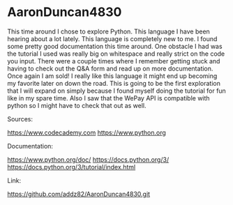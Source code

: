 AaronDuncan4830
===============
This time around I chose to explore Python. This language I have been hearing about a lot lately. This language is completely new to me. I found some pretty good documentation this time around. One obstacle I had was the tutorial I used was really big on whitespace and really strict on the code you input. There were a couple times where I remember getting stuck and having to check out the Q&A form and read up on more documentation. Once again I am sold! I really like this language it might end up becoming my favorite later on down the road. This is going to be the first exploration that I will expand on simply because I found myself doing the tutorial for fun like in my spare time. Also I saw that the WePay API is compatible with python so I might have to check that out as well. 


Sources:

https://www.codecademy.com
https://www.python.org


 

Documentation:

https://www.python.org/doc/
https://docs.python.org/3/
https://docs.python.org/3/tutorial/index.html
 

Link:

https://github.com/addz82/AaronDuncan4830.git
